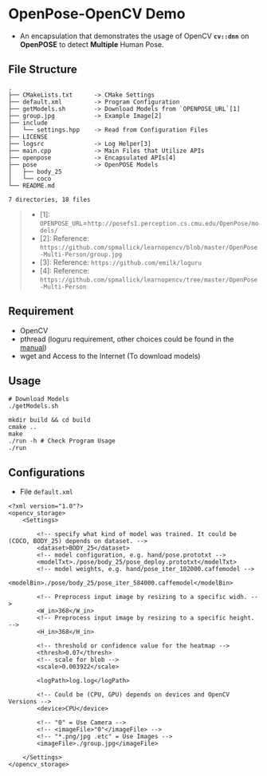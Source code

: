 # OpenPose-OpenCV Demo

* An encapsulation that demonstrates the usage of OpenCV **`cv::dnn`** on **OpenPOSE** to detect **Multiple** Human Pose.
## File Structure
```
.
├── CMakeLists.txt      -> CMake Settings
├── default.xml         -> Program Configuration
├── getModels.sh        -> Download Models from `OPENPOSE_URL`[1]
├── group.jpg           -> Example Image[2]
├── include
│   └── settings.hpp    -> Read from Configuration Files
├── LICENSE
├── logsrc              -> Log Helper[3]
├── main.cpp            -> Main Files that Utilize APIs
├── openpose            -> Encapsulated APIs[4] 
├── pose                -> OpenPOSE Models
│   ├── body_25
│   └── coco
└── README.md

7 directories, 18 files
```
> * \[1\]: `OPENPOSE_URL`=`http://posefs1.perception.cs.cmu.edu/OpenPose/models/`
> * \[2\]: Reference: `https://github.com/spmallick/learnopencv/blob/master/OpenPose-Multi-Person/group.jpg`
> * \[3\]: Reference: `https://github.com/emilk/loguru`
> * \[4\]: Reference: `https://github.com/spmallick/learnopencv/tree/master/OpenPose-Multi-Person`

## Requirement
* OpenCV
* pthread (loguru requirement, other choices could be found in the [manual](https://github.com/emilk/loguru))
* wget and Access to the Internet (To download models)

## Usage
```shell
# Download Models
./getModels.sh

mkdir build && cd build
cmake ..
make
./run -h # Check Program Usage
./run
```

## Configurations
* File `default.xml`

```
<?xml version="1.0"?>
<opencv_storage>
	<Settings>

		<!-- specify what kind of model was trained. It could be (COCO, BODY_25) depends on dataset. -->
		<dataset>BODY_25</dataset>
		<!-- model configuration, e.g. hand/pose.prototxt -->
		<modelTxt>./pose/body_25/pose_deploy.prototxt</modelTxt>
		<!-- model weights, e.g. hand/pose_iter_102000.caffemodel -->
		<modelBin>./pose/body_25/pose_iter_584000.caffemodel</modelBin>

		<!-- Preprocess input image by resizing to a specific widh. -->
		<W_in>368</W_in>
		<!-- Preprocess input image by resizing to a specific height. -->
		<H_in>368</H_in>

		<!-- threshold or confidence value for the heatmap -->
		<thresh>0.07</thresh>
		<!-- scale for blob -->
		<scale>0.003922</scale>

		<logPath>log.log</logPath>

		<!-- Could be (CPU, GPU) depends on devices and OpenCV Versions -->
		<device>CPU</device>

		<!-- "0" = Use Camera -->
		<!-- <imageFile>"0"</imageFile> -->
		<!-- "*.png/jpg .etc" = Use Images -->
		<imageFile>./group.jpg</imageFile>

	</Settings>
</opencv_storage>
```

